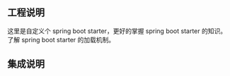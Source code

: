 ## 工程说明

这里是自定义个 spring boot starter，更好的掌握 spring boot starter 的知识。了解 spring boot starter 的加载机制。

## 集成说明

